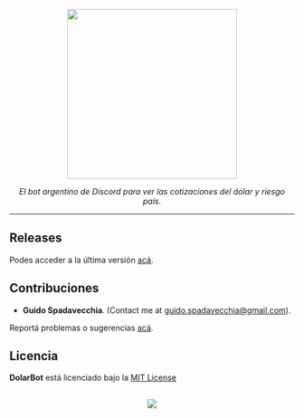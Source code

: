 <p align="center">
  <img src="https://github.com/guidospadavecchia/SteamBuddy/blob/master/design/images/dolar-logo-title.png" width="300px" height="300px">
</p>
  
<p align="center">
<i>El bot argentino de Discord para ver las cotizaciones del dólar y riesgo país.</i>
</p>
  
***
## Releases
Podes acceder a la última versión [acá](https://github.com/guidospadavecchia/DolarBot/releases/latest).

## Contribuciones
- <b>Guido Spadavecchia</b>. (Contact me at guido.spadavecchia@gmail.com).  

Reportá problemas o sugerencias [acá](https://github.com/guidospadavecchia/DolarBot/issues).  

## Licencia
<b>DolarBot</b> está licenciado bajo la [MIT License](https://github.com/guidospadavecchia/SteamBuddy/blob/master/LICENSE)

## 
<p align="center">
  <img src="http://ForTheBadge.com/images/badges/built-with-love.svg">
</p>
